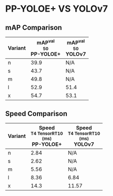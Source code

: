 ---
---

# PP-YOLOE+ VS YOLOv7

## mAP Comparison

| **Variant** | <center><span style='width: 400px;'>**mAP<sup>val<br>50**<br>**PP-YOLOE+**</span></center> | <center><span style='width: 400px;'>**mAP<sup>val<br>50**<br>**YOLOv7**</span></center> |
| ----------- | ------------------------------------------------------------------------------------------ | --------------------------------------------------------------------------------------- |
| n           | 39.9                                                                                       | N/A                                                                                     |
| s           | 43.7                                                                                       | N/A                                                                                     |
| m           | 49.8                                                                                       | N/A                                                                                     |
| l           | 52.9                                                                                       | 51.4                                                                                    |
| x           | 54.7                                                                                       | 53.1                                                                                    |

## Speed Comparison

| **Variant** | <center><span style='width: 200px;'>**Speed**<br><sup>T4 TensorRT10<br>(ms)</sup><br>**PP-YOLOE+**</span></center> | <center><span style='width: 200px;'>**Speed**<br><sup>T4 TensorRT10<br>(ms)</sup><br>**YOLOv7**</span></center> |
| ----------- | ------------------------------------------------------------------------------------------------------------------ | --------------------------------------------------------------------------------------------------------------- |
| n           | 2.84                                                                                                               | N/A                                                                                                             |
| s           | 2.62                                                                                                               | N/A                                                                                                             |
| m           | 5.56                                                                                                               | N/A                                                                                                             |
| l           | 8.36                                                                                                               | 6.84                                                                                                            |
| x           | 14.3                                                                                                               | 11.57                                                                                                           |
